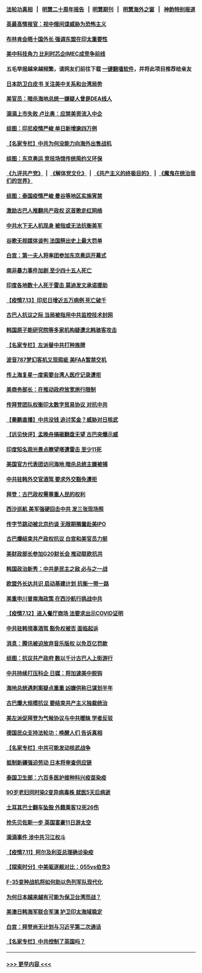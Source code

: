 #### [法轮功真相](https://github.com/gfw-breaker/truth/blob/master/README.md?t=0) &nbsp;&nbsp;|&nbsp;&nbsp; [明慧二十周年报告](https://github.com/gfw-breaker/mh-reports/blob/master/README.md?t=0) &nbsp;&nbsp;|&nbsp;&nbsp;[明慧期刊](https://github.com/gfw-breaker/mh-qikan) &nbsp;&nbsp;|&nbsp;&nbsp; [明慧海外之窗](https://github.com/gfw-breaker/mh-news/blob/master/README.md?t=0) &nbsp;&nbsp;|&nbsp;&nbsp; [神韵特别报道](https://github.com/gfw-breaker/mh-news/blob/master/shenyun.md?t=0)
#### [英最高情报官：视中俄间谍威胁为恐怖主义](../pages/nsc418/n13087657.md?t=07141451) 
#### [布林肯会晤十国外长 强调东盟在印太重要性](../pages/nsc418/n13087385.md?t=07141451) 
#### [美中科技角力 比利时芯企IMEC成竞争前线](../pages/nsc418/n13086846.md?t=07141451) 
#### 五毛举报越来越频繁，请网友们前往下载 [一键翻墙软件](https://github.com/gfw-breaker/ssr-accounts)，并将此项目推荐给亲友
#### [日本防卫白皮书 关注美中关系和台湾局势](../pages/nsc418/n13086796.md?t=07141451) 
#### [美官员：暗杀海地总统一嫌疑人曾是DEA线人](../pages/nsc418/n13087057.md?t=07141451) 
#### [滴滴上市失败 卢比奥：应禁美资流入中企](../pages/nsc418/n13086604.md?t=07141451) 
#### [组图：印尼疫情严峻 单日新增逾四万例](../pages/nsc418/n13085957.md?t=07141451) 
#### [【名家专栏】中共为何没能力向海外出售战机](../pages/nsc418/n13086154.md?t=07141451) 
#### [组图：东京奥运 竞技场馆传统简约又环保](../pages/nsc418/n13085345.md?t=07141451) 
#### [《九评共产党》](https://github.com/begood0513/9ping.md/blob/master/README.md) &nbsp;|&nbsp; [《解体党文化》](../../../../jtdwh.md/blob/master/README.md)  &nbsp;|&nbsp; [《共产主义的终极目的》](../../../../gczydzjmd.md/blob/master/README.md) &nbsp;|&nbsp; [《魔鬼在统治我们的世界》](../../../../mgztzwmdsj.md/blob/master/README.md) 
#### [组图：泰国疫情严峻 曼谷等地区实施宵禁](../pages/nsc418/n13085736.md?t=07141451) 
#### [激励古巴人推翻共产政权 这首歌走红网络](../pages/nsc418/n13086611.md?t=07141451) 
#### [中共水下无人机现身 被指或无法抗衡美军](../pages/nsc418/n13086338.md?t=07141451) 
#### [谷歌无视媒体谈判 法国祭出史上最大罚单](../pages/nsc418/n13086267.md?t=07141451) 
#### [白宫：第一夫人将率团参加东京奥运开幕式](../pages/nsc418/n13086389.md?t=07141451) 
#### [南非暴力事件加剧 至少四十五人死亡](../pages/nsc418/n13086265.md?t=07141451) 
#### [印度各地数十人死于雷击 莫迪发文承诺援助](../pages/nsc418/n13085574.md?t=07141451) 
#### [【疫情7.13】印尼日增近五万病例 死亡破千](../pages/nsc418/n13085637.md?t=07141451) 
#### [古巴人抗议之际 当局被指用中共监控技术封网](../pages/nsc418/n13085655.md?t=07141451) 
#### [韩国原子能研究院等多家机构疑遭北韩骇客攻击](../pages/nsc418/n13084921.md?t=07141451) 
#### [【名家专栏】左派替中共打种族牌](../pages/nsc418/n13083357.md?t=07141451) 
#### [波音787梦幻客机又现瑕疵 美FAA暂禁交机](../pages/nsc418/n13085369.md?t=07141451) 
#### [传上海复星一度索要台湾人医疗记录遭拒](../pages/nsc418/n13085033.md?t=07141451) 
#### [美商务部长：在推动政府放宽旅行限制](../pages/nsc418/n13084853.md?t=07141451) 
#### [传拜登团队权衡印太数字贸易协议 对抗中共](../pages/nsc418/n13084918.md?t=07141451) 
#### [【秦鹏直播】中共没钱 追讨奖金？威胁对日核武](../pages/nsc418/n13084753.md?t=07141451) 
#### [【远见快评】孟晚舟搞砸翻盘无望 古巴突爆示威](../pages/nsc418/n13084696.md?t=07141451) 
#### [印度知名观光景点瞭望塔遭雷击 至少11死](../pages/nsc418/n13084651.md?t=07141451) 
#### [美国官方代表团访问海地 暗杀总统主嫌被捕](../pages/nsc418/n13084472.md?t=07141451) 
#### [中共驻韩外交官酒驾 要求外交豁免遭拒](../pages/nsc418/n13084473.md?t=07141451) 
#### [拜登：古巴政权需尊重人民的权利](../pages/nsc418/n13084399.md?t=07141451) 
#### [西沙巡航 美军强硬回击中共 发三张现场照](../pages/nsc418/n13084288.md?t=07141451) 
#### [传字节跳动被北京约谈 无限期搁置赴美IPO](../pages/nsc418/n13084068.md?t=07141451) 
#### [古巴爆结束共产政权抗议 白宫和美官员力挺](../pages/nsc418/n13084114.md?t=07141451) 
#### [美财政部长参加G20财长会 推动联欧抗共](../pages/nsc418/n13084153.md?t=07141451) 
#### [韩国政治新秀：中共是民主之敌 必与之一战](../pages/nsc418/n13084088.md?t=07141451) 
#### [欧盟外长达共识 启动基建计划 抗衡一带一路](../pages/nsc418/n13083860.md?t=07141451) 
#### [美重申川普南海政策 在西沙航行挑战中共](../pages/nsc418/n13083923.md?t=07141451) 
#### [【疫情7.12】进入餐厅商场 法要求出示COVID证明](../pages/nsc418/n13083387.md?t=07141451) 
#### [中共驻韩领事酒驾 豁免权被否 面临起诉](../pages/nsc418/n13083472.md?t=07141451) 
#### [消息：腾讯被迫放弃音乐版权 以免百亿罚款](../pages/nsc418/n13083451.md?t=07141451) 
#### [组图：抗议共产政府 数以千计古巴人上街游行](../pages/nsc418/n13083352.md?t=07141451) 
#### [中共持续打压科企 日媒：将加速美中脱钩](../pages/nsc418/n13083312.md?t=07141451) 
#### [海地总统遇刺案疑点重重 凶嫌供称已谋划半年](../pages/nsc418/n13082876.md?t=07141451) 
#### [古巴爆大规模抗议 要结束共产主义独裁统治](../pages/nsc418/n13082560.md?t=07141451) 
#### [美左派促拜登为气候协议与中共暧昧 学者反驳](../pages/nsc418/n13082181.md?t=07141451) 
#### [德国民众支持法轮功：唤醒人们 告诉真相](../pages/nsc418/n13081625.md?t=07141451) 
#### [【名家专栏】中共可能发动核武战争](../pages/nsc418/n13081853.md?t=07141451) 
#### [抵制新疆强迫劳动 日本将审查供应链](../pages/nsc418/n13082163.md?t=07141451) 
#### [泰国卫生部：六百多医护接种科兴疫苗染疫](../pages/nsc418/n13081752.md?t=07141451) 
#### [90岁老妇同时染2变异病毒株 就医5天后病逝](../pages/nsc418/n13082057.md?t=07141451) 
#### [土耳其巴士翻车坠毁 外籍乘客12死26伤](../pages/nsc418/n13081990.md?t=07141451) 
#### [抢先贝佐斯一步 英国富豪11日游太空](../pages/nsc418/n13082030.md?t=07141451) 
#### [滴滴事件 涉中共习江权斗](../pages/nsc418/n13082006.md?t=07141451) 
#### [【疫情7.11】阿尔及利亚总理确诊染疫](../pages/nsc418/n13081574.md?t=07141451) 
#### [【探索时分】中美驱逐舰对比：055vs伯克3](../pages/nsc418/n13081164.md?t=07141451) 
#### [F-35变种战机将如何助以色列军队现代化](../pages/nsc418/n13077427.md?t=07141451) 
#### [为何日本越来越有可能为保卫台湾而战？](../pages/nsc418/n13079575.md?t=07141451) 
#### [美澳日韩海军联合军演 护卫印太海域稳定](../pages/nsc418/n13081048.md?t=07141451) 
#### [白宫：拜登尚无计划与习近平第二次通话](../pages/nsc418/n13081123.md?t=07141451) 
#### [【名家专栏】中共控制了英国吗？](../pages/nsc418/n13080067.md?t=07141451) 

----
#### [ >>> 更早内容 <<< ](../indexes/nsc418-earlier.md)
